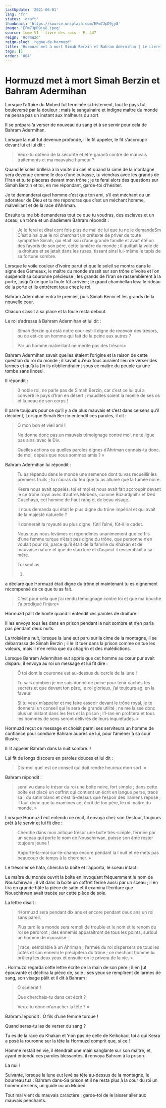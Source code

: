 ```yaml
---
lastUpdate: '2021-06-01'
lang: 'fr'
status: 'draft'
thumbnail: 'https://source.unsplash.com/EFm7JpD9jy8'
image: 'EFm7JpD9jy8.jpeg'
source: tome VI - livre des rois - P. 447
reign: 'Hormuzd'
reign-slug: 'regne-de-hormuzd'
title: 'Hormuzd met à mort Simah Berzin et Bahram Adermihan | Le Livre des Rois | Shâhnâmeh'
tags: []
order: '004'
---
```


<!-- LTeX: language=fr -->

# Hormuzd met à mort Simah Berzin et Bahram Adermihan

Lorsque l’affaire du Mobed fut terminée si tristement, tout le pays fut bouleversé par la douleur ; mais le sanguinaire et indigne maître du monde ne pensa pas un instant aux malheurs du sort.

Il se prépara ’a verser de nouveau du sang et à se servir pour cela de Bahram Adermihan.

Lorsque la nuit fut devenue profonde, il le fit appeler, le fit s’accroupir devant lui et lui dit :

> Veux-tu obtenir de la sécurité et être garanti contre de mauvais traitements et ma mauvaise humeur ?

Quand le soleil brillera à la voûte du ciel et quand la cime de la montagne sera devenue comme le dos d’une cuirasse, tu viendras avec les grands de l’Iran et tu te placeras devant mon trône ; je te ferai alors des questions sur Simah Berzin et toi, en me répondant, garde-toi d’hésiter.

Je te demanderai quel homme c’est que ton ami, s’il est méchant ou un adorateur de Dieu et tu me répondras que c’est un méchant homme, malveillant et de la race d’Ahriman.

Ensuite tu me bb demanderas tout ce que tu voudras, des esclaves et un sceau, un trône et un diadèmem Bahram répondit :

> Je le ferai et dirai cent fois plus de mal de lui que tu ne le demandeSm C’est ainsi.que le roi cherchait un prétexte de priver de toute sympathie Simah, qui était issu d’une grande famille et avait été un des favoris de son père, cette lumière du monde ; il quittait la voie de la droiture et se jetait dans les ruses, tissant ainsi lui-même le tapis de sa fortune sombre.

Lorsque le voile couleur d’ivoire parut et que le soleil se montra dans le signe des Gémeaux, le maître du monde s’assit sur son trône d’ivoire et l’on suspendit sa couronne précieuse ; les grands de l’Iran se rassemblèrent à la porte, jusqu’à ce que la foule fût arrivée ; le grand chambellan leva le rideau de la porte et ils entrèrent tous chez le roi.

Bahram Adermihan entra le premier, puis Simah Benin et les grands de la nouvelle cour.

Chacun s’assit à sa place et la foule resta debout.

Le roi s’adressa à Bahram Adermihan et lui dit :

> Simah Berzin qui està notre cour est-il digne de recevoir des trésors, ou ce est-ce un homme qui fait de la peine aux autres ?
>
> Par un homme malveillant ne mérite pas des trésors»

Bahram Adermihan savait quelles étaient l’origine et la raison de cette question du roi du monde ; il savait qu’eux tous auraient lieu de verser des larmes et qu’à la [in ils n’obliendraient sous ce maître du peuple qu’une tombe sans linceul.

Il répondit :

> 0
noble roi, ne parle pas de Simah Berzin, car c’est ce lui qui a converti le pays d’Iran en désert ; maudites soient la moelle de ses os et la peau de son corps !

Il parle toujours pour ce qu’il y a de plus mauvais et c’est dans ce sens qu’il décident, Lorsque Simah Berzin entendit ces paroles, il dit :

> Ô mon bon et vieil ami !
>
> Ne donne donc pas.un mauvais témoignage contre moi, ne te ligue pas ainsi avec le Div.
>
> Quelles actions ou quelles paroles dignes d’Ahriman connais-tu donc. de moi, depuis que nous sommes amis ? »

Bahram Adermihan lui répondit :

> Tu as répandu dans le monde une semence dont tu vas recueillir les premiers fruits ; tu n’auras du feu que tu as allumé que la fumée noire.
>
> Kesra nous avait appelés, toi et moi et nous avait fait accroupir devant le ce trône royal avec d’autres Mobeds, comme Buzurdjmihr et lzed Guschasp, cet homme de haut rang et de beau visage.
>
> Il nous demanda qui était le plus digne du trône impérial et qui avait de la majesté naturelle ?
>
> Il donnerait la royauté au plus digne, fûtil l’aîné, fût-il le cadet.
>
> Nous tous nous levâmes et répondîmes unanimement que ce fils d’une femme turque n’était pas digne du trône, que personne n’en voulait pour roi, parce qu’il était de la famille du Khakan et de mauvaise nature et que de starrture et d’aspect il ressemblait à sa mère.
>
> Toi seul as
>
> 1.
a déclaré que Hormuzd était digne du trône et maintenant tu es dignement récompensé de ce que tu as fait.
>
> C’est pour cela que j’ai rendu témoignage contre toi et que ma bouche t’a prodigué l’injure»

Hormuzd pâlit de honte quand il entendit œs paroles de droiture.

Il les envoya tous les dans en prison pendant la nuit sombre et n’en parla pas pendant deux nuits.

La troisième nuit, lorsque la lune eut paru sur la cime de la montagne, il se débarrassa de Simah Berzin ; il le lit tuer dans la prison comme on tue les voleurs, mais il n’en relira que du chagrin et des malédictions.

Lorsque Bahram Adermihan eut appris que cet homme au cœur pur avait disparu, il envoya au roi un message et lui fit dire :

> Ô toi dont la couronne est au-dessus du cercle de la lune !
>
> Tu sais combien je me suis donné de peine pour tenir cachés tes secrets et que devant ton père, le roi glorieux, j’ai toujours agi en la faveur.
>
> Si tu veux m’appeler et me faire asseoir devant le trône royal, je te donnerai un conseil qui le sera de grande utilité ; ne me laisse donc plus un instant dans les fers et la prison ; l’I-ran en profitera et tous les hommes de sens seront délivrés de leurs inquiétudes. »

Hormuzd reçut ce message et choisit parmi ses serviteurs un homme de confiance pour conduire Bahram auprès de lui, pour l’amener à sa cour illustre.

Il lit appeler Bahram dans la nuit sombre. !

Lui fit de longs discours en paroles douces et lui dit :

> Dis-moi quel est ce conseil qui doit rendre heureux mon sort. »

Bahram répondit :

> serai vu dans le trésor du roi une boîte noire, fort simple ; dans cette boîte est placé un coffret qui contient un écrit en langue perse, tracé sa ; du satin blanc et c’est là-dessus que l’espoir des Iraniens repose ; il faut donc que tu examines cet écrit de ton père, le roi maître du monde. »

Lorsque Hormuzd eut entendu ce récit, il envoya chez son Destour, toujours prêt à le servir et lui fit dire :

> Cherche dans mon antique trésor une boîte très-simple, fermée par un sceau qui porte le nom de Nouschirwan, puisse son âme rester toujours jeune !
>
> Apporte-la-moi sur-le-champ encore pendant la I nuit et ne mets pas beaucoup de temps à la chercher. »

Le trésorier se hâta, chercha la boîte et l’apporta, le sceau intact.

Le maître du monde ouvrit la boîte en invoquant fréquemment le nom de Nouschirwan ; il vit dans la boîte un coffret fermé aussi par un sceau ; il en tira en grande hâte la pièce de satin et il examina l’écriture que Nouschirwan avait tracée sur cette pièce de soie.

La lettre disait :

> rHormuzd sera pendant dix ans et encore pendant deux ans un roi sans pareil.
>
> Plus tard le a monde sera rempli de trouble et le nom et le renom du roi se perdront ; des ennemis apparaîtront de tous les points, surloul un homme de mauvaise .
>
> [
race, semblable à un Ahriman ; l’armée du roi dispersera de tous les côtés et son ennemi le précipitera du trône ; ce méchant homme lui brûlera les deux yeux et ensuite on le privera de la vie. »

.
Hormuzd regarda cette lettre écrite de la main de son père ; il en [ut épouvanté et déchira la pièce de, soie ; ses yeux se remplirent de larmes de sang, son visage pâlit et il dit à Bahram :

> Ô scélérat !
>
> Que cherchais-tu dans cet écrit ?
>
> Veux-tu donc m’arracher la tête ? »

Bahram.1épondit : Ô fils d’une femme turque !

Quand seras-tu las de verser du sang ?

Tu es de la race du Khakan et ’non pas de celle de Keïkobad, toi à qui Kesra a posé la rouronne sur la tête la Hormuzd comprit que, si ce !

Homme restait en vie, il étendrait une main sanglante sur son maître, et, ayant entendu ces paroles blessantes, il renvoya Bahram à la prison.

La nui !

Suivante, lorsque la lune eut levé sa tête au-dessus de la montagne, le bourreau tua : Bahram dans-Sa prison et il ne resta plus à la cour du roi un hommr de sens, un guide ou un Mobed.

Tout mal vient du mauvais caractère ; garde-toi de le laisser aller aux mauvais penchants.
